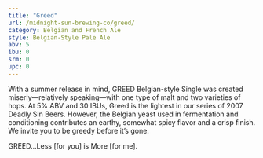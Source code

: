 ```yaml
---
title: "Greed"
url: /midnight-sun-brewing-co/greed/
category: Belgian and French Ale
style: Belgian-Style Pale Ale
abv: 5
ibu: 0
srm: 0
upc: 0
---
```

With a summer release in mind, GREED Belgian-style Single was created miserly—relatively speaking—with one type of malt and two varieties of hops. At 5% ABV and 30 IBUs, Greed is the lightest in our series of 2007 Deadly Sin Beers. However, the Belgian yeast used in fermentation and conditioning contributes an earthy, somewhat spicy flavor and a crisp finish. We invite you to be greedy before it’s gone. 

GREED...Less [for you] is More [for me].
